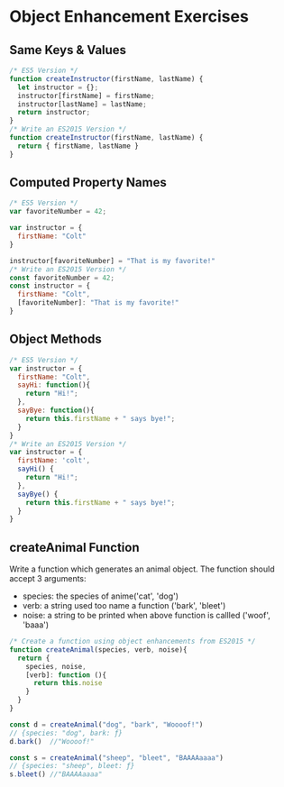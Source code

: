 # Object Enhancement Exercises

## Same Keys & Values

``` js
/* ES5 Version */
function createInstructor(firstName, lastName) {
  let instructor = {};
  instructor[firstName] = firstName;
  instructor[lastName] = lastName;
  return instructor;
}
/* Write an ES2015 Version */
function createInstructor(firstName, lastName) {
  return { firstName, lastName }
}
```

## Computed Property Names

``` js
/* ES5 Version */
var favoriteNumber = 42;

var instructor = {
  firstName: "Colt"
}

instructor[favoriteNumber] = "That is my favorite!"
/* Write an ES2015 Version */
const favoriteNumber = 42;
const instructor = {
  firstName: "Colt",
  [favoriteNumber]: "That is my favorite!"
}
```

## Object Methods

``` js
/* ES5 Version */
var instructor = {
  firstName: "Colt",
  sayHi: function(){
    return "Hi!";
  },
  sayBye: function(){
    return this.firstName + " says bye!";
  }
}
/* Write an ES2015 Version */
var instructor = {
  firstName: 'colt',
  sayHi() {
    return "Hi!";
  },
  sayBye() {
    return this.firstName + " says bye!";
  }
}
```

## createAnimal Function

Write a function which generates an animal object. The function should accept 3 arguments:

- species: the species of anime('cat', 'dog')
- verb: a string used too name a function ('bark', 'bleet')
- noise: a string to be printed when above function is callled ('woof', 'baaa')

``` js
/* Create a function using object enhancements from ES2015 */
function createAnimal(species, verb, noise){
  return {
    species, noise,
    [verb]: function (){
      return this.noise
    }
  }
}

const d = createAnimal("dog", "bark", "Woooof!")
// {species: "dog", bark: ƒ}
d.bark()  //"Woooof!"

const s = createAnimal("sheep", "bleet", "BAAAAaaaa")
// {species: "sheep", bleet: ƒ}
s.bleet() //"BAAAAaaaa"
```